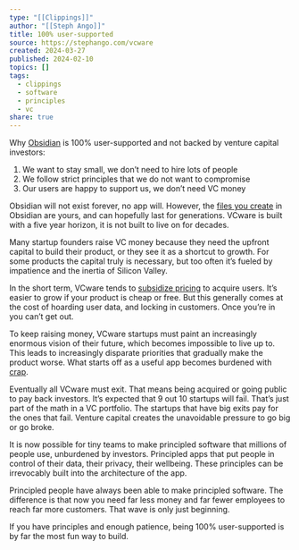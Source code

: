 ```yaml
---
type: "[[Clippings]]"
author: "[[Steph Ango]]"
title: 100% user-supported
source: https://stephango.com/vcware
created: 2024-03-27
published: 2024-02-10
topics: []
tags:
  - clippings
  - software
  - principles
  - vc
share: true
---
```


Why [Obsidian](https://stephango.com/obsidian) is 100% user-supported and not backed by venture capital investors:

1.  We want to stay small, we don’t need to hire lots of people
2.  We follow strict principles that we do not want to compromise
3.  Our users are happy to support us, we don’t need VC money

Obsidian will not exist forever, no app will. However, the [files you create](https://stephango.com/file-over-app) in Obsidian are yours, and can hopefully last for generations. VCware is built with a five year horizon, it is not built to live on for decades.

Many startup founders raise VC money because they need the upfront capital to build their product, or they see it as a shortcut to growth. For some products the capital truly is necessary, but too often it’s fueled by impatience and the inertia of Silicon Valley.

In the short term, VCware tends to [subsidize pricing](https://stephango.com/quality-software) to acquire users. It’s easier to grow if your product is cheap or free. But this generally comes at the cost of hoarding user data, and locking in customers. Once you’re in you can’t get out.

To keep raising money, VCware startups must paint an increasingly enormous vision of their future, which becomes impossible to live up to. This leads to increasingly disparate priorities that gradually make the product worse. What starts off as a useful app becomes burdened with [crap](https://en.wikipedia.org/wiki/Enshittification).

Eventually all VCware must exit. That means being acquired or going public to pay back investors. It’s expected that 9 out 10 startups will fail. That’s just part of the math in a VC portfolio. The startups that have big exits pay for the ones that fail. Venture capital creates the unavoidable pressure to go big or go broke.

It is now possible for tiny teams to make principled software that millions of people use, unburdened by investors. Principled apps that put people in control of their data, their privacy, their wellbeing. These principles can be irrevocably built into the architecture of the app.

Principled people have always been able to make principled software. The difference is that now you need far less money and far fewer employees to reach far more customers. That wave is only just beginning.

If you have principles and enough patience, being 100% user-supported is by far the most fun way to build.